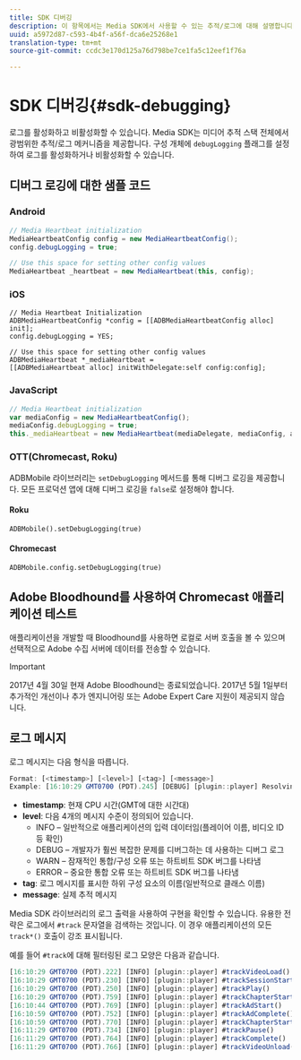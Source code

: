 ```yaml
---
title: SDK 디버깅
description: 이 항목에서는 Media SDK에서 사용할 수 있는 추적/로그에 대해 설명합니다.
uuid: a5972d87-c593-4b4f-a56f-dca6e25268e1
translation-type: tm+mt
source-git-commit: ccdc3e170d125a76d798be7ce1fa5c12eef1f76a

---
```



# SDK 디버깅{#sdk-debugging}

로그를 활성화하고 비활성화할 수 있습니다. Media SDK는 미디어 추적 스택 전체에서 광범위한 추적/로그 메커니즘을 제공합니다. 구성 개체에 `debugLogging` 플래그를 설정하여 로그를 활성화하거나 비활성화할 수 있습니다.

## 디버그 로깅에 대한 샘플 코드

### Android

```java
// Media Heartbeat initialization 
MediaHeartbeatConfig config = new MediaHeartbeatConfig(); 
config.debugLogging = true; 

// Use this space for setting other config values 
MediaHeartbeat _heartbeat = new MediaHeartbeat(this, config); 
```

### iOS

```
// Media Heartbeat Initialization 
ADBMediaHeartbeatConfig *config = [[ADBMediaHeartbeatConfig alloc] init]; 
config.debugLogging = YES; 

// Use this space for setting other config values 
ADBMediaHeartbeat *_mediaHeartbeat =  
[[ADBMediaHeartbeat alloc] initWithDelegate:self config:config]; 
```

### JavaScript

```js
// Media Heartbeat initialization 
var mediaConfig = new MediaHeartbeatConfig(); 
mediaConfig.debugLogging = true; 
this._mediaHeartbeat = new MediaHeartbeat(mediaDelegate, mediaConfig, appMeasurement); 
```

### OTT(Chromecast, Roku)

ADBMobile 라이브러리는 `setDebugLogging` 메서드를 통해 디버그 로깅을 제공합니다. 모든 프로덕션 앱에 대해 디버그 로깅을 `false`로 설정해야 합니다.

#### Roku

```
ADBMobile().setDebugLogging(true)
```

#### Chromecast

```
ADBMobile.config.setDebugLogging(true)
```

## Adobe Bloodhound를 사용하여 Chromecast 애플리케이션 테스트

애플리케이션을 개발할 때 Bloodhound를 사용하면 로컬로 서버 호출을 볼 수 있으며 선택적으로 Adobe 수집 서버에 데이터를 전송할 수 있습니다.

<!--
For more information about Bloodhound, see the following guides:

* [Bloodhound 3.x for Mac](https://www.google.com/url?sa=t&rct=j&q=&esrc=s&source=web&cd=2&cad=rja&uact=8&ved=2ahUKEwiimfSUypDpAhVZHzQIHS6WDQIQFjABegQIChAD&url=https%3A%2F%2Fmarketing.adobe.com%2Fresources%2Fhelp%2Fen_US%2Fmobile%2Fbloodhound%2F&usg=AOvVaw3t4s0gcvuWEpLIqBkhKdGH) 
* [Bloodhound 2.2 for Windows](https://www.google.com/url?sa=t&rct=j&q=&esrc=s&source=web&cd=3&cad=rja&uact=8&ved=0ahUKEwjil9aM87jRAhUExlQKHTYZCjoQFggoMAI&url=https%3A%2F%2Fmarketing.adobe.com%2Fresources%2Fhelp%2Fen_US%2Fmobile%2Fbloodhound_win_2x%2F&usg=AFQjCNEW-gZp1IdbifWFDgDNEaQcGlBobg&sig2=K0waTKxdMj_2kfNXdMI2yg)
-->

>[!IMPORTANT]
>
>2017년 4월 30일 현재 Adobe Bloodhound는 종료되었습니다. 2017년 5월 1일부터 추가적인 개선이나 추가 엔지니어링 또는 Adobe Expert Care 지원이 제공되지 않습니다.

## 로그 메시지

로그 메시지는 다음 형식을 따릅니다.

```js
Format: [<timestamp>] [<level>] [<tag>] [<message>] 
Example: [16:10:29 GMT­0700 (PDT).245] [DEBUG] [plugin::player] Resolving qos.startupTime: 0
```

* **timestamp**: 현재 CPU 시간(GMT에 대한 시간대)
* **level**: 다음 4개의 메시지 수준이 정의되어 있습니다.
   * INFO – 일반적으로 애플리케이션의 입력 데이터임(플레이어 이름, 비디오 ID 등 확인)
   * DEBUG – 개발자가 훨씬 복잡한 문제를 디버그하는 데 사용하는 디버그 로그
   * WARN – 잠재적인 통합/구성 오류 또는 하트비트 SDK 버그를 나타냄
   * ERROR – 중요한 통합 오류 또는 하트비트 SDK 버그를 나타냄
* **tag**: 로그 메시지를 표시한 하위 구성 요소의 이름(일반적으로 클래스 이름)
* **message**: 실제 추적 메시지

Media SDK 라이브러리의 로그 출력을 사용하여 구현을 확인할 수 있습니다. 유용한 전략은 로그에서 `#track` 문자열을 검색하는 것입니다. 이 경우 애플리케이션의 모든 `track*()` 호출이 강조 표시됩니다.

예를 들어 `#track`에 대해 필터링된 로그 모양은 다음과 같습니다.

```js
[16:10:29 GMT­0700 (PDT).222] [INFO] [plugin::player] #trackVideoLoad() 
[16:10:29 GMT­0700 (PDT).230] [INFO] [plugin::player] #trackSessionStart() 
[16:10:29 GMT­0700 (PDT).250] [INFO] [plugin::player] #trackPlay() 
[16:10:29 GMT­0700 (PDT).759] [INFO] [plugin::player] #trackChapterStart() 
[16:10:44 GMT­0700 (PDT).769] [INFO] [plugin::player] #trackAdStart() 
[16:10:59 GMT­0700 (PDT).752] [INFO] [plugin::player] #trackAdComplete() 
[16:10:59 GMT­0700 (PDT).770] [INFO] [plugin::player] #trackChapterStart() 
[16:11:29 GMT­0700 (PDT).734] [INFO] [plugin::player] #trackPause() 
[16:11:29 GMT­0700 (PDT).764] [INFO] [plugin::player] #trackComplete() 
[16:11:29 GMT­0700 (PDT).766] [INFO] [plugin::player] #trackVideoUnload()
```

